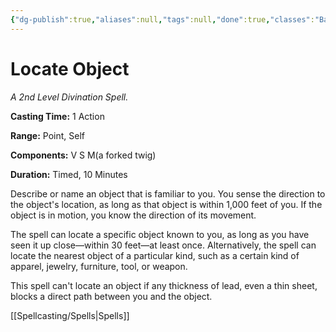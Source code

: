 ```yaml
---
{"dg-publish":true,"aliases":null,"tags":null,"done":true,"classes":"Bard, Cleric, Druid, Paladin, Ranger, Wizard,","spellLevel":2,"school":"Divination","source":"PHB","permalink":"/spells/locate-object/","dgHomeLink":false,"dgPassFrontmatter":true}
---
```


# Locate Object
*A 2nd Level Divination Spell.*

**Casting Time:** 1 Action

**Range:** Point, Self

**Components:** V S M(a forked twig)

**Duration:** Timed, 10 Minutes

Describe or name an object that is familiar to you. You sense the direction to the object's location, as long as that object is within 1,000 feet of you. If the object is in motion, you know the direction of its movement.



The spell can locate a specific object known to you, as long as you have seen it up close—within 30 feet—at least once. Alternatively, the spell can locate the nearest object of a particular kind, such as a certain kind of apparel, jewelry, furniture, tool, or weapon.



This spell can't locate an object if any thickness of lead, even a thin sheet, blocks a direct path between you and the object.

[[Spellcasting/Spells|Spells]]